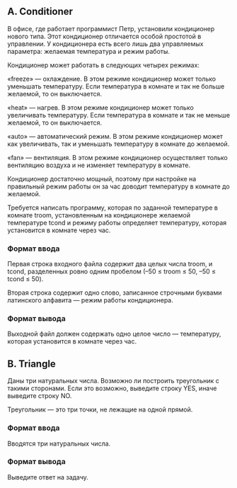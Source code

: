 ## A. Conditioner
В офисе, где работает программист Петр, установили кондиционер нового типа. Этот кондиционер отличается особой простотой в управлении. У кондиционера есть всего лишь два управляемых параметра: желаемая температура и режим работы.

Кондиционер может работать в следующих четырех режимах:

«freeze» — охлаждение. В этом режиме кондиционер может только уменьшать температуру. Если температура в комнате и так не больше желаемой, то он выключается.

«heat» — нагрев. В этом режиме кондиционер может только увеличивать температуру. Если температура в комнате и так не меньше желаемой, то он выключается.

«auto» — автоматический режим. В этом режиме кондиционер может как увеличивать, так и уменьшать температуру в комнате до желаемой.

«fan» — вентиляция. В этом режиме кондиционер осуществляет только вентиляцию воздуха и не изменяет температуру в комнате.

Кондиционер достаточно мощный, поэтому при настройке на правильный режим работы он за час доводит температуру в комнате до желаемой.

Требуется написать программу, которая по заданной температуре в комнате troom, установленным на кондиционере желаемой температуре tcond и режиму работы определяет температуру, которая установится в комнате через час.

### Формат ввода
Первая строка входного файла содержит два целых числа troom, и tcond, разделенных ровно одним пробелом (–50 ≤ troom ≤ 50, –50 ≤ tcond ≤ 50).

Вторая строка содержит одно слово, записанное строчными буквами латинского алфавита — режим работы кондиционера.

### Формат вывода
Выходной файл должен содержать одно целое число — температуру, которая установится в комнате через час.

## B. Triangle

Даны три натуральных числа. Возможно ли построить треугольник с такими сторонами. Если это возможно, выведите строку YES, иначе выведите строку NO.

Треугольник — это три точки, не лежащие на одной прямой.

### Формат ввода
Вводятся три натуральных числа.

### Формат вывода
Выведите ответ на задачу.

